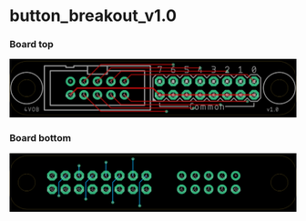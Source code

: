 # button_breakout_v1.0

### Board top
![Top side](./button_breakout_v1.0-brd-top.png)
### Board bottom
![Bottom side](./button_breakout_v1.0-brd-bottom.png)
